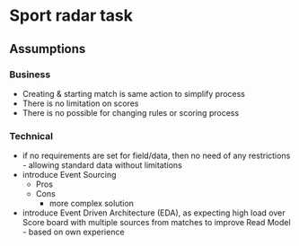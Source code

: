 # Sport radar task

## Assumptions

### Business

* Creating & starting match is same action to simplify process
* There is no limitation on scores
* There is no possible for changing rules or scoring process

### Technical

* if no requirements are set for field/data, then no need of any restrictions - allowing standard data without
  limitations
* introduce Event Sourcing
    * Pros
    * Cons
        * more complex solution
* introduce Event Driven Architecture (EDA), as expecting high load over Score board with multiple sources from matches
  to improve Read Model - based on own experience